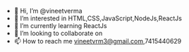 - 👋 Hi, I’m @vineetverma
- 👀 I’m interested in HTML,CSS,JavaScript,NodeJs,ReactJs
- 🌱 I’m currently learning ReactJs
- 💞️ I’m looking to collaborate on 
- 📫 How to reach me vineetvrm3@gmail.com,7415440629

<!---
vineetvrm3/vineetvrm3 is a ✨ special ✨ repository because its `README.md` (this file) appears on your GitHub profile.
You can click the Preview link to take a look at your changes.
--->

